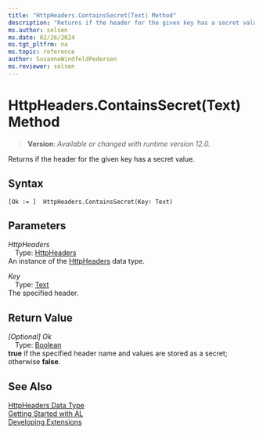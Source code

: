 ```yaml
---
title: "HttpHeaders.ContainsSecret(Text) Method"
description: "Returns if the header for the given key has a secret value."
ms.author: solsen
ms.date: 02/26/2024
ms.tgt_pltfrm: na
ms.topic: reference
author: SusanneWindfeldPedersen
ms.reviewer: solsen
---
```

[//]: # (START>DO_NOT_EDIT)
[//]: # (IMPORTANT:Do not edit any of the content between here and the END>DO_NOT_EDIT.)
[//]: # (Any modifications should be made in the .xml files in the ModernDev repo.)
# HttpHeaders.ContainsSecret(Text) Method
> **Version**: _Available or changed with runtime version 12.0._

Returns if the header for the given key has a secret value.


## Syntax
```AL
[Ok := ]  HttpHeaders.ContainsSecret(Key: Text)
```
## Parameters
*HttpHeaders*  
&emsp;Type: [HttpHeaders](httpheaders-data-type.md)  
An instance of the [HttpHeaders](httpheaders-data-type.md) data type.  

*Key*  
&emsp;Type: [Text](../text/text-data-type.md)  
The specified header.  


## Return Value
*[Optional] Ok*  
&emsp;Type: [Boolean](../boolean/boolean-data-type.md)  
**true** if the specified header name and values are stored as a secret; otherwise **false**.


[//]: # (IMPORTANT: END>DO_NOT_EDIT)
## See Also
[HttpHeaders Data Type](httpheaders-data-type.md)  
[Getting Started with AL](../../devenv-get-started.md)  
[Developing Extensions](../../devenv-dev-overview.md)